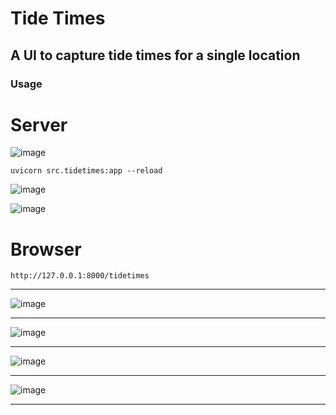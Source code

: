# Tide Times
## A UI to capture tide times for a single location

### Usage

# Server

![image](https://user-images.githubusercontent.com/61011995/156147642-00e1f887-5b25-46f6-966d-9491aa94e797.png)


```uvicorn src.tidetimes:app --reload```

![image](https://user-images.githubusercontent.com/61011995/154820513-494e124a-2321-4f47-916c-db584c68871d.png)


![image](https://user-images.githubusercontent.com/61011995/154820525-7fd9ad67-4415-4244-84d3-b751ca733978.png)

# Browser

```http://127.0.0.1:8000/tidetimes```

<hr/>

![image](https://user-images.githubusercontent.com/61011995/154820578-08082d60-8e95-48da-8bb0-61a0ada9d5dc.png)  

<hr/>  

![image](https://user-images.githubusercontent.com/61011995/154820694-9f63ed07-68fe-4845-bc8e-c44046d56e97.png)  

<hr/>

![image](https://user-images.githubusercontent.com/61011995/154849038-dd625cef-ef09-4fa5-ae78-e743c7137e4f.png)

<hr/>

![image](https://user-images.githubusercontent.com/61011995/154820701-fddff4da-7d1c-401a-be73-612fcdb56953.png)

<hr/>  

